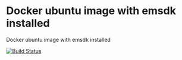 # Docker ubuntu image with emsdk installed

Docker ubuntu image with emsdk installed


[![Build Status](https://travis-ci.com/diuis/docker-emsdk-installed.svg?branch=ubuntu19.04-python3)](https://travis-ci.com/diuis/docker-emsdk-installed)
